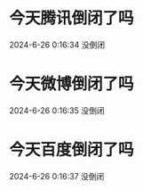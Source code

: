 # 今天腾讯倒闭了吗

2024-6-26 0:16:34 没倒闭

# 今天微博倒闭了吗

2024-6-26 0:16:35 没倒闭

# 今天百度倒闭了吗

2024-6-26 0:16:37 没倒闭

